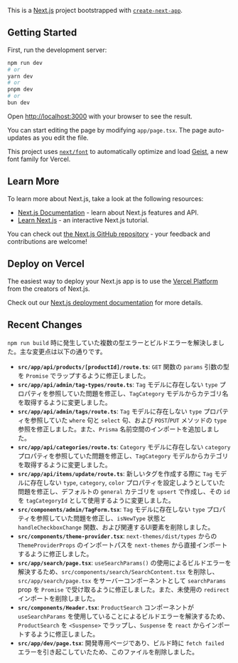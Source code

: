 This is a [Next.js](https://nextjs.org) project bootstrapped with [`create-next-app`](https://nextjs.org/docs/app/api-reference/cli/create-next-app).

## Getting Started

First, run the development server:

```bash
npm run dev
# or
yarn dev
# or
pnpm dev
# or
bun dev
```

Open [http://localhost:3000](http://localhost:3000) with your browser to see the result.

You can start editing the page by modifying `app/page.tsx`. The page auto-updates as you edit the file.

This project uses [`next/font`](https://nextjs.org/docs/app/building-your-application/optimizing/fonts) to automatically optimize and load [Geist](https://vercel.com/font), a new font family for Vercel.

## Learn More

To learn more about Next.js, take a look at the following resources:

- [Next.js Documentation](https://nextjs.org/docs) - learn about Next.js features and API.
- [Learn Next.js](https://nextjs.org/learn) - an interactive Next.js tutorial.

You can check out [the Next.js GitHub repository](https://github.com/vercel/next.js) - your feedback and contributions are welcome!

## Deploy on Vercel

The easiest way to deploy your Next.js app is to use the [Vercel Platform](https://vercel.com/new?utm_medium=default-template&filter=next.js&utm_source=create-next-app&utm_campaign=create-next-app-readme) from the creators of Next.js.

Check out our [Next.js deployment documentation](https://nextjs.org/docs/app/building-your-application/deploying) for more details.

## Recent Changes

`npm run build` 時に発生していた複数の型エラーとビルドエラーを解決しました。主な変更点は以下の通りです。

*   **`src/app/api/products/[productId]/route.ts`**: `GET` 関数の `params` 引数の型を `Promise` でラップするように修正しました。
*   **`src/app/api/admin/tag-types/route.ts`**: `Tag` モデルに存在しない `type` プロパティを参照していた問題を修正し、`TagCategory` モデルからカテゴリ名を取得するように変更しました。
*   **`src/app/api/admin/tags/route.ts`**: `Tag` モデルに存在しない `type` プロパティを参照していた `where` 句と `select` 句、および `POST`/`PUT` メソッドの `type` 参照を修正しました。また、`Prisma` 名前空間のインポートを追加しました。
*   **`src/app/api/categories/route.ts`**: `Category` モデルに存在しない `category` プロパティを参照していた問題を修正し、`TagCategory` モデルからカテゴリを取得するように変更しました。
*   **`src/app/api/items/update/route.ts`**: 新しいタグを作成する際に `Tag` モデルに存在しない `type`, `category`, `color` プロパティを設定しようとしていた問題を修正し、デフォルトの `general` カテゴリを `upsert` で作成し、その `id` を `tagCategoryId` として使用するように変更しました。
*   **`src/components/admin/TagForm.tsx`**: `Tag` モデルに存在しない `type` プロパティを参照していた問題を修正し、`isNewType` 状態と `handleCheckboxChange` 関数、および関連するUI要素を削除しました。
*   **`src/components/theme-provider.tsx`**: `next-themes/dist/types` からの `ThemeProviderProps` のインポートパスを `next-themes` から直接インポートするように修正しました。
*   **`src/app/search/page.tsx`**: `useSearchParams()` の使用によるビルドエラーを解決するため、`src/components/search/SearchContent.tsx` を削除し、`src/app/search/page.tsx` をサーバーコンポーネントとして `searchParams` prop を `Promise` で受け取るように修正しました。また、未使用の `redirect` インポートを削除しました。
*   **`src/components/Header.tsx`**: `ProductSearch` コンポーネントが `useSearchParams` を使用していることによるビルドエラーを解決するため、`ProductSearch` を `<Suspense>` でラップし、`Suspense` を `react` からインポートするように修正しました。
*   **`src/app/dev/page.tsx`**: 開発専用ページであり、ビルド時に `fetch failed` エラーを引き起こしていたため、このファイルを削除しました。
